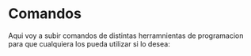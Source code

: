 # Comandos
Aqui voy a subir comandos de distintas herramnientas de programacion para que cualquiera los pueda utilizar si lo desea:
